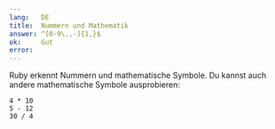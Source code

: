 ```yaml
---
lang:   DE
title:  Nummern und Mathematik
answer: ^[0-9\.,-]{1,}$
ok:     Gut
error:  
---
```


Ruby erkennt Nummern und mathematische Symbole. Du kannst auch andere 
mathematische Symbole ausprobieren:

    4 * 10
    5 - 12
    30 / 4